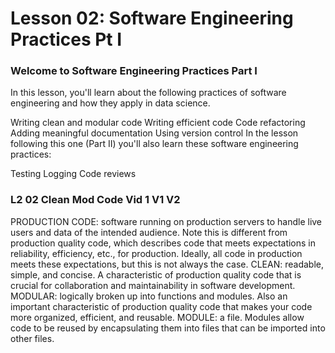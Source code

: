 # Lesson 02: Software Engineering Practices Pt I

### Welcome to Software Engineering Practices Part I
In this lesson, you'll learn about the following practices of software engineering and how they apply in data science.

Writing clean and modular code
Writing efficient code
Code refactoring
Adding meaningful documentation
Using version control
In the lesson following this one (Part II) you'll also learn these software engineering practices:

Testing
Logging
Code reviews

### L2 02 Clean Mod Code Vid 1 V1 V2

PRODUCTION CODE: software running on production servers to handle live users and data of the intended audience. Note this is different from production quality code, which describes code that meets expectations in reliability, efficiency, etc., for production. Ideally, all code in production meets these expectations, but this is not always the case.
CLEAN: readable, simple, and concise. A characteristic of production quality code that is crucial for collaboration and maintainability in software development.
MODULAR: logically broken up into functions and modules. Also an important characteristic of production quality code that makes your code more organized, efficient, and reusable.
MODULE: a file. Modules allow code to be reused by encapsulating them into files that can be imported into other files.
